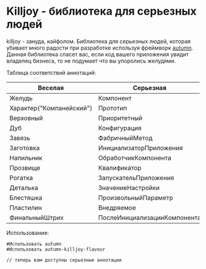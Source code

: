 # Killjoy - библиотека для серьезных людей

killjoy - зануда, кайфолом. Библиотека для серьезных людей, которая убивает много радости при разработке используя фреймворк [autumn](https://github.com/nixel2007/autumn). Данная библиотека спасет вас, если код вашего приложения увидит владелец бизнеса, то не подумает что вы упоролись желудями.

Таблица соответствий аннотаций:

|Веселая|Серьезная|
|-|-|
|Желудь|Компонент|
|Характер("Компанейский")|Прототип|
|Верховный|Приоритетный|
|Дуб|Конфигурация|
|Завязь|ФабричныйМетод|
|Заготовка|ИнициализаторПриложения|
|Напильник|ОбработчикКомпонента|
|Прозвище|Квалификатор|
|Рогатка|ЗапускательПриложения|
|Деталька|ЗначениеНастройки|
|Блестяшка|ПроизвольныйПараметр|
|Пластилин|Внедряемое|
|ФинальныйШтрих|ПослеИнициализацииКомпонента|

Использование:

```bsl
#Использовать autumn
#Использовать autumn-killjoy-flavour

// теперь вам доступны серьезные аннотации

```